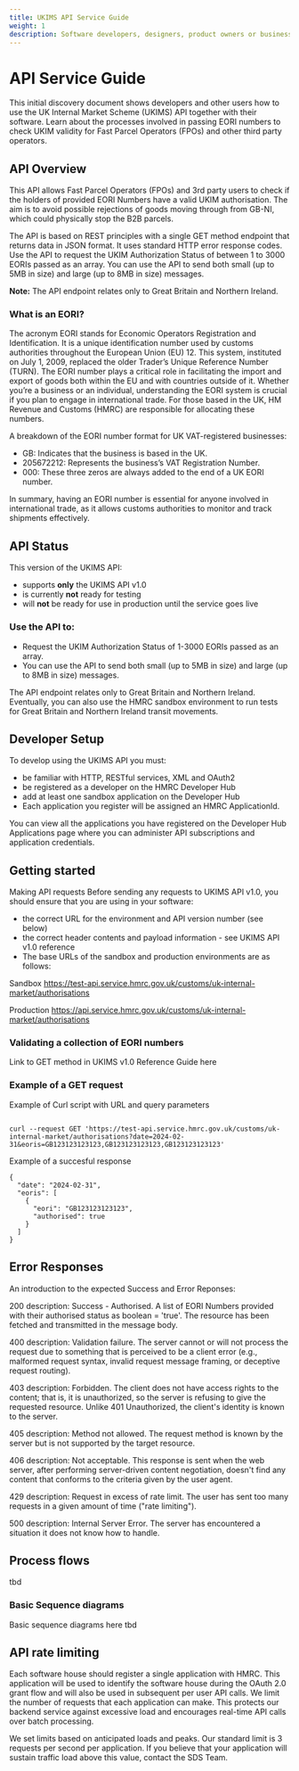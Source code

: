 ```yaml
---
title: UKIMS API Service Guide
weight: 1
description: Software developers, designers, product owners or business analysts. Processes involved in passing EORI numbers to check UKIM validity
---
```


# API Service Guide
This initial discovery document shows developers and other users how to use the UK Internal Market Scheme (UKIMS) API together with their software. Learn about the processes involved in passing EORI numbers to check UKIM validity for Fast Parcel Operators (FPOs) and other third party operators.

## API Overview 

This API allows Fast Parcel Operators (FPOs) and 3rd party users to check if the holders of provided EORI Numbers have a valid UKIM authorisation.
The aim is to avoid possible rejections of goods moving through from GB-NI, which could physically stop the B2B parcels.
    
The API is based on REST principles with a single GET method endpoint that returns data in JSON format. It uses standard HTTP error response codes. Use the API to request the UKIM Authorization Status of between 1 to 3000 EORIs passed as an array. You can use the API to send both small (up to 5MB in size) and large (up to 8MB in size) messages. 
    
**Note:** The API endpoint relates only to Great Britain and Northern Ireland.

### What is an EORI?
The acronym EORI stands for Economic Operators Registration and Identification. It is a unique identification number used by customs authorities throughout the European Union (EU) 12. This system, instituted on July 1, 2009, replaced the older Trader’s Unique Reference Number (TURN). The EORI number plays a critical role in facilitating the import and export of goods both within the EU and with countries outside of it. Whether you’re a business or an individual, understanding the EORI system is crucial if you plan to engage in international trade. For those based in the UK, HM Revenue and Customs (HMRC) are responsible for allocating these numbers.

A breakdown of the EORI number format for UK VAT-registered businesses:

- GB: Indicates that the business is based in the UK.
- 205672212: Represents the business’s VAT Registration Number.
- 000: These three zeros are always added to the end of a UK EORI number.

In summary, having an EORI number is essential for anyone involved in international trade, as it allows customs authorities to monitor and track shipments effectively.

## API Status

This version of the UKIMS API:

- supports **only** the  UKIMS API v1.0
- is currently **not** ready for testing
- will **not** be ready for use in production until the service goes live 

### Use the API to:

- Request the UKIM Authorization Status of 1-3000 EORIs passed as an array.
- You can use the API to send both small (up to 5MB in size) and large (up to 8MB in size) messages.

The API endpoint relates only to Great Britain and Northern Ireland.  Eventually, you can also use the HMRC sandbox environment to run tests for Great Britain and Northern Ireland transit movements.

## Developer Setup

To develop using the UKIMS API you must:

- be familiar with HTTP, RESTful services, XML and OAuth2
- be registered as a developer on the HMRC Developer Hub
- add at least one sandbox application on the Developer Hub
- Each application you register will be assigned an HMRC ApplicationId.

You can view all the applications you have registered on the Developer Hub Applications page where you can administer API subscriptions and application credentials.

## Getting started

Making API requests
Before sending any requests to UKIMS API v1.0, you should ensure that you are using in your software:
- the correct URL for the environment and API version number (see below)
- the correct header contents and payload information - see  UKIMS API v1.0 reference
- The base URLs of the sandbox and production environments are as follows:


Sandbox	https://test-api.service.hmrc.gov.uk/customs/uk-internal-market/authorisations

Production	https://api.service.hmrc.gov.uk/customs/uk-internal-market/authorisations

### Validating a collection of EORI numbers
Link to GET method in UKIMS v1.0 Reference Guide here


### Example of a GET request
Example of Curl script with URL and query parameters

```curl

curl --request GET 'https://test-api.service.hmrc.gov.uk/customs/uk-internal-market/authorisations?date=2024-02-31&eoris=GB123123123123,GB123123123123,GB123123123123'

```

Example of a succesful response

```code
{
  "date": "2024-02-31",
  "eoris": [
    {
      "eori": "GB123123123123",
      "authorised": true
    }
  ]
}

```
## Error Responses

An introduction to the expected Success and Error Reponses:

200
description:
Success - Authorised. A list of EORI Numbers provided with their authorised status as boolean = 'true'. The resource has been fetched and transmitted in the message body.
          
400
description: 
Validation failure. The server cannot or will not process the request due to something that is perceived to be a client error (e.g., malformed request syntax, invalid request message framing, or deceptive request routing).

403
description:
Forbidden. The client does not have access rights to the content; that is, it is unauthorized, so the server is refusing to give the requested resource. Unlike 401 Unauthorized, the client's identity is known to the server.

405
description:
Method not allowed. The request method is known by the server but is not supported by the target resource. 

406
description:
Not acceptable. This response is sent when the web server, after performing server-driven content negotiation, doesn't find any content that conforms to the criteria given by the user agent.

429
description:
Request in excess of rate limit. The user has sent too many requests in a given amount of time ("rate limiting").

500
description: 
Internal Server Error. The server has encountered a situation it does not know how to handle.


## Process flows
tbd

### Basic Sequence diagrams
Basic sequence diagrams here 
tbd

## API rate limiting
Each software house should register a single application with HMRC. This application will be used to identify the software house during the OAuth 2.0 grant flow and will also be used in subsequent per user API calls. We limit the number of requests that each application can make. This protects our backend service against excessive load and encourages real-time API calls over batch processing.

We set limits based on anticipated loads and peaks. Our standard limit is 3 requests per second per application. If you believe that your application will sustain traffic load above this value, contact the SDS Team.
